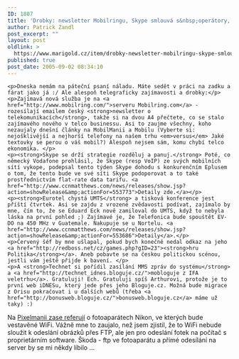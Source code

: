 ```yaml
---
ID: 1807
title: 'Drobky: newsletter Mobilringu, Skype smlouvá s&nbsp;operátory, Technet via MMS, Eurotel UMTS, WiFi Nikon a&nbsp;další'
author: Patrick Zandl
post_excerpt: ""
layout: post
oldlink: >
  https://www.marigold.cz/item/drobky-newsletter-mobilringu-skype-smlouva-s-operatory-technet-via-mms-eurotel-umts-wifi-nikon-a-dalsi
published: true
post_date: 2005-09-02 08:34:10
---
```

	<p>Dneska nemám na páteční psaní náladu. Máte sedět v práci na zadku a fárat jako já :/ Ale alespoň telegraficky zajímavosti a drobky:</p>
	<p>Zajímavá nová služba je na <a href="http://www.mobilring.com/">serveru Mobilring.com</a> - rozesílají emailem český <strong>newsletter o telekomunikacích</strong>, takže si na dvou A4 přečtete, co se stalo zajímavého nového v telco businessu. Asi to zaujme všechny, koho nezaujaly dnešní články na MobilManii a Mobilu (Vyberte si: nejošklivější a nejhorší telefony na našem trhu <em>versus</em> Jaké textovky se perou o váš mobil?) Alespoň nejsem sám, komu chybí telco ekonomika. </p>
	<p><strong>Skype se drží strategie rozděluj a panuj.</strong> Poté, co německý Vodafone prohlásil, že Skype (resp VoIP) ze svých mobilních sítí vykope, podepsal tento týden Skype dohodu s konkurenčním Eplusem o tom, že tento bude ve své síti Skype podoporovat a to také prostřednictvím flat-rate data tarifu. <a href="http://www.ccnmatthews.com/news/releases/show.jsp?action=showRelease&amp;actionFor=553773">Detaily zde.</a></p>
	<p><strong>Eurotel chystá UMTS</strong> a tisková konference jest příští čtvrtek. Asi se zajdu z vrozené zvědavosti podívat, zajímalo by mne, čím to, že se Eduard Eck nově zamiloval do UMTS, když to nebyla láska na první pohled ;) Zajímavé je, že Telefonica bude spouštět EV-DO na 450 MHz v Guatemale. Nakupuje se u Nortelu. <a href="http://www.ccnmatthews.com/news/releases/show.jsp?action=showRelease&amp;actionFor=553686">Detaily</a>.</p>
	<p>Červený šéf by mne ušlapal, pokud bych konečně nedal odkaz na jeho <a href="http://redboss.net/cz/games.php?gID=23"><strong>hru Politika</strong></a>. Aneb pobavte se na českou politickou scénou, jestli vám ještě přijde k bavení. </p>
	<p>A <strong>Technet si pořídil zasílání MMS zpráv do systému</strong> a <a href="http://technet_idnes.bloguje.cz/">mobloguje z IFA veletrhu</a>. Gratuluji! Ech. Gratuluji spíš Arthurovi, protože je to první web iDNESu, který jede přes jeho Bloguje.cz. Možná bude migrace z Orisu pokračovat i u dalších webů (třeba <a href="http://bonusweb.bloguje.cz/">bonusweb.bloguje.cz</a> máme už taky) :)
</p>
<p>
Na <a href="http://pixelmanie.cz/podpora-zabudovaneho-bezdratoveho-lan-Clanek39.html">Pixelmanii zase referují</a> o fotoaparátech Nikon, ve kterých bude vestavěné WiFi. Vážně mne to zaujalo, než jsem zjistil, že to WiFi nebude sloužit k odeslání obrázků přes FTP, ale jen pro odeslání fotek na počítač s proprietárním software. Škoda - ftp ve fotoaparátu a přímé odesílání na server by se mi někdy líbilo ... 
</p>